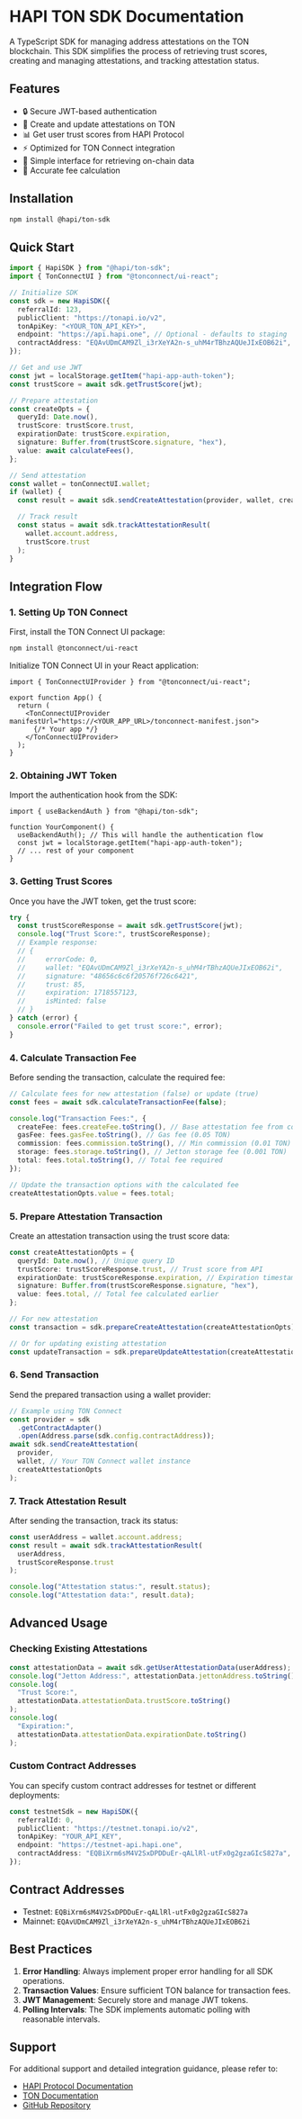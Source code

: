 # HAPI TON SDK Documentation

A TypeScript SDK for managing address attestations on the TON blockchain. This SDK simplifies the process of retrieving trust scores, creating and managing attestations, and tracking attestation status.

## Features

- 🔒 Secure JWT-based authentication
- 🔄 Create and update attestations on TON
- 📊 Get user trust scores from HAPI Protocol
- ⚡ Optimized for TON Connect integration
- 📱 Simple interface for retrieving on-chain data
- 💸 Accurate fee calculation

## Installation

```bash
npm install @hapi/ton-sdk
```

## Quick Start

```typescript
import { HapiSDK } from "@hapi/ton-sdk";
import { TonConnectUI } from "@tonconnect/ui-react";

// Initialize SDK
const sdk = new HapiSDK({
  referralId: 123,
  publicClient: "https://tonapi.io/v2",
  tonApiKey: "<YOUR_TON_API_KEY>",
  endpoint: "https://api.hapi.one", // Optional - defaults to staging
  contractAddress: "EQAvUDmCAM9Zl_i3rXeYA2n-s_uhM4rTBhzAQUeJIxEOB62i", // Optional - defaults to mainnet
});

// Get and use JWT
const jwt = localStorage.getItem("hapi-app-auth-token");
const trustScore = await sdk.getTrustScore(jwt);

// Prepare attestation
const createOpts = {
  queryId: Date.now(),
  trustScore: trustScore.trust,
  expirationDate: trustScore.expiration,
  signature: Buffer.from(trustScore.signature, "hex"),
  value: await calculateFees(),
};

// Send attestation
const wallet = tonConnectUI.wallet;
if (wallet) {
  const result = await sdk.sendCreateAttestation(provider, wallet, createOpts);

  // Track result
  const status = await sdk.trackAttestationResult(
    wallet.account.address,
    trustScore.trust
  );
}
```

## Integration Flow

### 1. Setting Up TON Connect

First, install the TON Connect UI package:

```bash
npm install @tonconnect/ui-react
```

Initialize TON Connect UI in your React application:

```tsx
import { TonConnectUIProvider } from "@tonconnect/ui-react";

export function App() {
  return (
    <TonConnectUIProvider manifestUrl="https://<YOUR_APP_URL>/tonconnect-manifest.json">
      {/* Your app */}
    </TonConnectUIProvider>
  );
}
```

### 2. Obtaining JWT Token

Import the authentication hook from the SDK:

```tsx
import { useBackendAuth } from "@hapi/ton-sdk";

function YourComponent() {
  useBackendAuth(); // This will handle the authentication flow
  const jwt = localStorage.getItem("hapi-app-auth-token");
  // ... rest of your component
}
```

### 3. Getting Trust Scores

Once you have the JWT token, get the trust score:

```typescript
try {
  const trustScoreResponse = await sdk.getTrustScore(jwt);
  console.log("Trust Score:", trustScoreResponse);
  // Example response:
  // {
  //     errorCode: 0,
  //     wallet: "EQAvUDmCAM9Zl_i3rXeYA2n-s_uhM4rTBhzAQUeJIxEOB62i",
  //     signature: "48656c6c6f20576f726c6421",
  //     trust: 85,
  //     expiration: 1718557123,
  //     isMinted: false
  // }
} catch (error) {
  console.error("Failed to get trust score:", error);
}
```

### 4. Calculate Transaction Fee

Before sending the transaction, calculate the required fee:

```typescript
// Calculate fees for new attestation (false) or update (true)
const fees = await sdk.calculateTransactionFee(false);

console.log("Transaction Fees:", {
  createFee: fees.createFee.toString(), // Base attestation fee from contract
  gasFee: fees.gasFee.toString(), // Gas fee (0.05 TON)
  commission: fees.commission.toString(), // Min commission (0.01 TON)
  storage: fees.storage.toString(), // Jetton storage fee (0.001 TON)
  total: fees.total.toString(), // Total fee required
});

// Update the transaction options with the calculated fee
createAttestationOpts.value = fees.total;
```

### 5. Prepare Attestation Transaction

Create an attestation transaction using the trust score data:

```typescript
const createAttestationOpts = {
  queryId: Date.now(), // Unique query ID
  trustScore: trustScoreResponse.trust, // Trust score from API
  expirationDate: trustScoreResponse.expiration, // Expiration timestamp
  signature: Buffer.from(trustScoreResponse.signature, "hex"),
  value: fees.total, // Total fee calculated earlier
};

// For new attestation
const transaction = sdk.prepareCreateAttestation(createAttestationOpts);

// Or for updating existing attestation
const updateTransaction = sdk.prepareUpdateAttestation(createAttestationOpts);
```

### 6. Send Transaction

Send the prepared transaction using a wallet provider:

```typescript
// Example using TON Connect
const provider = sdk
  .getContractAdapter()
  .open(Address.parse(sdk.config.contractAddress));
await sdk.sendCreateAttestation(
  provider,
  wallet, // Your TON Connect wallet instance
  createAttestationOpts
);
```

### 7. Track Attestation Result

After sending the transaction, track its status:

```typescript
const userAddress = wallet.account.address;
const result = await sdk.trackAttestationResult(
  userAddress,
  trustScoreResponse.trust
);

console.log("Attestation status:", result.status);
console.log("Attestation data:", result.data);
```

## Advanced Usage

### Checking Existing Attestations

```typescript
const attestationData = await sdk.getUserAttestationData(userAddress);
console.log("Jetton Address:", attestationData.jettonAddress.toString());
console.log(
  "Trust Score:",
  attestationData.attestationData.trustScore.toString()
);
console.log(
  "Expiration:",
  attestationData.attestationData.expirationDate.toString()
);
```

### Custom Contract Addresses

You can specify custom contract addresses for testnet or different deployments:

```typescript
const testnetSdk = new HapiSDK({
  referralId: 0,
  publicClient: "https://testnet.tonapi.io/v2",
  tonApiKey: "YOUR_API_KEY",
  endpoint: "https://testnet-api.hapi.one",
  contractAddress: "EQBiXrm6sM4V2SxDPDDuEr-qALlRl-utFx0g2gzaGIcS827a",
});
```

## Contract Addresses

- Testnet: `EQBiXrm6sM4V2SxDPDDuEr-qALlRl-utFx0g2gzaGIcS827a`
- Mainnet: `EQAvUDmCAM9Zl_i3rXeYA2n-s_uhM4rTBhzAQUeJIxEOB62i`

## Best Practices

1. **Error Handling**: Always implement proper error handling for all SDK operations.
2. **Transaction Values**: Ensure sufficient TON balance for transaction fees.
3. **JWT Management**: Securely store and manage JWT tokens.
4. **Polling Intervals**: The SDK implements automatic polling with reasonable intervals.

## Support

For additional support and detailed integration guidance, please refer to:

- [HAPI Protocol Documentation](https://docs.hapi.one)
- [TON Documentation](https://ton.org/docs)
- [GitHub Repository](https://github.com/Solniechniy/hapi-sdk)
